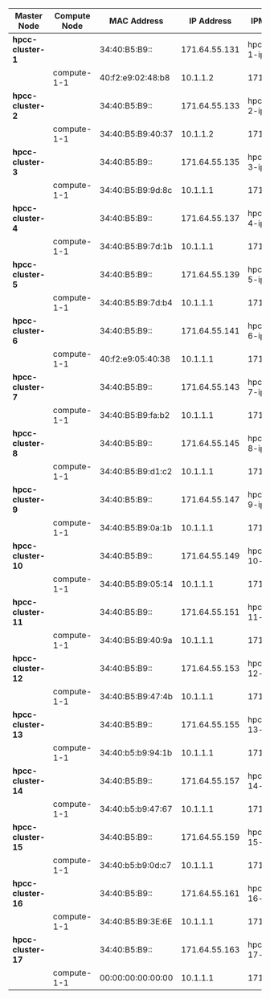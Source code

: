 | **Master Node**     | Compute Node | MAC Address       | IP Address       | IPMI Address         |
| --------------------| -------------| ------------------| -----------------| ---------------------|
| **hpcc-cluster-1**  |              | 34:40:B5:B9:: | 171.64.55.131    | hpcc-cluster-1-ipmi  |
|                     | compute-1-1  | 40:f2:e9:02:48:b8 | 10.1.1.2         | 171.64.55.132        |
| **hpcc-cluster-2**  |              | 34:40:B5:B9:: | 171.64.55.133    |hpcc-cluster-2-ipmi   |
|                     | compute-1-1  | 34:40:B5:B9:40:37 | 10.1.1.2         | 171.64.55.134        |
| **hpcc-cluster-3**  |              | 34:40:B5:B9:: | 171.64.55.135    | hpcc-cluster-3-ipmi  |
|                     | compute-1-1  | 34:40:B5:B9:9d:8c | 10.1.1.1         | 171.64.55.136        |
| **hpcc-cluster-4**  |              | 34:40:B5:B9:: | 171.64.55.137    | hpcc-cluster-4-ipmi  |
|                     | compute-1-1  | 34:40:B5:B9:7d:1b | 10.1.1.1         | 171.64.55.138        |
| **hpcc-cluster-5**  |              | 34:40:B5:B9:: | 171.64.55.139    | hpcc-cluster-5-ipmi  |
|                     | compute-1-1  | 34:40:B5:B9:7d:b4 | 10.1.1.1         | 171.64.55.140        |
| **hpcc-cluster-6**  |              | 34:40:B5:B9:: | 171.64.55.141    | hpcc-cluster-6-ipmi  |
|                     | compute-1-1  | 40:f2:e9:05:40:38 | 10.1.1.1         | 171.64.55.142        |
| **hpcc-cluster-7**  |              | 34:40:B5:B9:: | 171.64.55.143    | hpcc-cluster-7-ipmi  |
|                     | compute-1-1  | 34:40:B5:B9:fa:b2 | 10.1.1.1         | 171.64.55.144        |
| **hpcc-cluster-8**  |              | 34:40:B5:B9:: | 171.64.55.145    | hpcc-cluster-8-ipmi  |
|                     | compute-1-1  | 34:40:B5:B9:d1:c2 | 10.1.1.1         | 171.64.55.146        |
| **hpcc-cluster-9**  |              | 34:40:B5:B9:: | 171.64.55.147    | hpcc-cluster-9-ipmi  |
|                     | compute-1-1  | 34:40:B5:B9:0a:1b | 10.1.1.1         | 171.64.55.148        |
| **hpcc-cluster-10** |              | 34:40:B5:B9:: | 171.64.55.149    | hpcc-cluster-10-ipmi |
|                     | compute-1-1  | 34:40:B5:B9:05:14 | 10.1.1.1         | 171.64.55.150        |
| **hpcc-cluster-11** |              | 34:40:B5:B9:: | 171.64.55.151    | hpcc-cluster-11-ipmi |
|                     | compute-1-1  | 34:40:B5:B9:40:9a | 10.1.1.1         | 171.64.55.152        |
| **hpcc-cluster-12** |              | 34:40:B5:B9:: | 171.64.55.153    | hpcc-cluster-12-ipmi |
|                     | compute-1-1  | 34:40:B5:B9:47:4b | 10.1.1.1         | 171.64.55.154        |
| **hpcc-cluster-13** |              | 34:40:B5:B9:: | 171.64.55.155    | hpcc-cluster-13-ipmi |
|                     | compute-1-1  | 34:40:b5:b9:94:1b | 10.1.1.1         | 171.64.55.156        |
| **hpcc-cluster-14** |              | 34:40:B5:B9:: | 171.64.55.157    | hpcc-cluster-14-ipmi |
|                     | compute-1-1  | 34:40:b5:b9:47:67 | 10.1.1.1         | 171.64.55.158        |
| **hpcc-cluster-15** |              | 34:40:B5:B9:: | 171.64.55.159    | hpcc-cluster-15-ipmi |
|                     | compute-1-1  | 34:40:b5:b9:0d:c7 | 10.1.1.1         | 171.64.55.160        |
| **hpcc-cluster-16** |              | 34:40:B5:B9:: | 171.64.55.161    | hpcc-cluster-16-ipmi |
|                     | compute-1-1  | 34:40:B5:B9:3E:6E | 10.1.1.1         | 171.64.55.162        |
| **hpcc-cluster-17** |              | 34:40:B5:B9:: | 171.64.55.163    | hpcc-cluster-17-ipmi |
|                     | compute-1-1  | 00:00:00:00:00:00 | 10.1.1.1         | 171.64.55.164        |
